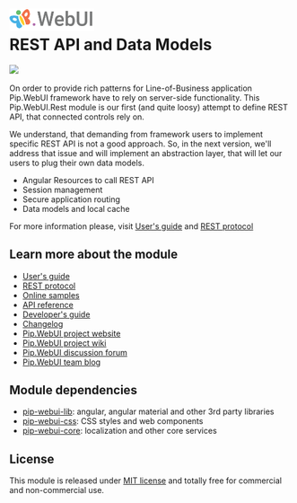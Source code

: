 # <img src="https://github.com/pip-webui/pip-webui/blob/master/doc/Logo.png" alt="Pip.WebUI Logo" style="max-width:30%"> <br/> REST API and Data Models

![](https://img.shields.io/badge/license-MIT-blue.svg)

On order to provide rich patterns for Line-of-Business application Pip.WebUI framework have to rely on server-side functionality. This Pip.WebUI.Rest module is our first (and quite loosy) attempt to define REST API, that connected controls rely on.

We understand, that demanding from framework users to implement specific REST API is not a good approach. So, in the next version, we'll address that issue and will implement an abstraction layer, that will let our users to plug their own data models.

* Angular Resources to call REST API
* Session management
* Secure application routing
* Data models and local cache

For more information please, visit [User's guide](doc/UsersGuide.md) and [REST protocol](doc/RestProtocol.md)

## Learn more about the module

- [User's guide](doc/UsersGuide.md)
- [REST protocol](doc/RestProtocol.md)
- [Online samples](http://webui.pipdevs.com/pip-webui-rest/index.html)
- [API reference](http://webui-api.pipdevs.com/pip-webui-rest/index.html)
- [Developer's guide](doc/DevelopersGuide.md)
- [Changelog](CHANGELOG.md)
- [Pip.WebUI project website](http://www.pipwebui.org)
- [Pip.WebUI project wiki](https://github.com/pip-webui/pip-webui/wiki)
- [Pip.WebUI discussion forum](https://groups.google.com/forum/#!forum/pip-webui)
- [Pip.WebUI team blog](https://pip-webui.blogspot.com/)

## <a name="dependencies"></a>Module dependencies

* [pip-webui-lib](https://github.com/pip-webui/pip-webui-lib): angular, angular material and other 3rd party libraries
* [pip-webui-css](https://github.com/pip-webui/pip-webui-css): CSS styles and web components
* [pip-webui-core](https://github.com/pip-webui/pip-webui-core): localization and other core services

## <a name="license"></a>License

This module is released under [MIT license](License) and totally free for commercial and non-commercial use.

